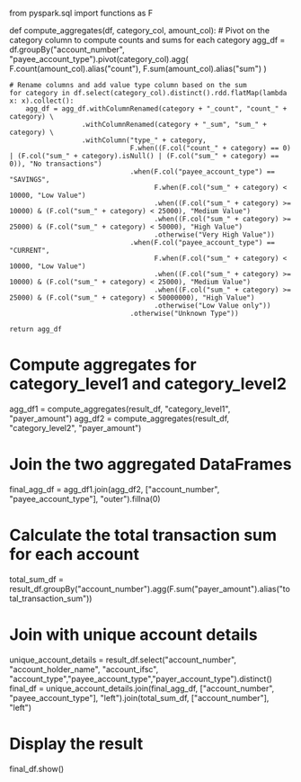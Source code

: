 from pyspark.sql import functions as F

def compute_aggregates(df, category_col, amount_col):
    # Pivot on the category column to compute counts and sums for each category
    agg_df = df.groupBy("account_number", "payee_account_type").pivot(category_col).agg(
        F.count(amount_col).alias("count"),
        F.sum(amount_col).alias("sum")
    )
    
    # Rename columns and add value type column based on the sum
    for category in df.select(category_col).distinct().rdd.flatMap(lambda x: x).collect():
        agg_df = agg_df.withColumnRenamed(category + "_count", "count_" + category) \
                      .withColumnRenamed(category + "_sum", "sum_" + category) \
                      .withColumn("type_" + category, 
                                  F.when((F.col("count_" + category) == 0) | (F.col("sum_" + category).isNull() | (F.col("sum_" + category) == 0)), "No transactions")
                                  .when(F.col("payee_account_type") == "SAVINGS", 
                                        F.when(F.col("sum_" + category) < 10000, "Low Value")
                                        .when((F.col("sum_" + category) >= 10000) & (F.col("sum_" + category) < 25000), "Medium Value")
                                        .when((F.col("sum_" + category) >= 25000) & (F.col("sum_" + category) < 50000), "High Value")
                                        .otherwise("Very High Value"))
                                  .when(F.col("payee_account_type") == "CURRENT", 
                                        F.when(F.col("sum_" + category) < 10000, "Low Value")
                                        .when((F.col("sum_" + category) >= 10000) & (F.col("sum_" + category) < 25000), "Medium Value")
                                        .when((F.col("sum_" + category) >= 25000) & (F.col("sum_" + category) < 50000000), "High Value")
                                        .otherwise("Low Value only"))
                                  .otherwise("Unknown Type"))
    
    return agg_df

# Compute aggregates for category_level1 and category_level2
agg_df1 = compute_aggregates(result_df, "category_level1", "payer_amount")
agg_df2 = compute_aggregates(result_df, "category_level2", "payer_amount")

# Join the two aggregated DataFrames
final_agg_df = agg_df1.join(agg_df2, ["account_number", "payee_account_type"], "outer").fillna(0)

# Calculate the total transaction sum for each account
total_sum_df = result_df.groupBy("account_number").agg(F.sum("payer_amount").alias("total_transaction_sum"))

# Join with unique account details
unique_account_details = result_df.select("account_number", "account_holder_name", "account_ifsc", "account_type","payee_account_type","payer_account_type").distinct()
final_df = unique_account_details.join(final_agg_df, ["account_number", "payee_account_type"], "left").join(total_sum_df, ["account_number"], "left")

# Display the result
final_df.show()
